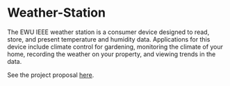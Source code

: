 # Weather-Station

The EWU IEEE weather station is a consumer device designed to read, store, and present temperature and humidity data. Applications for this device include climate control for gardening, monitoring the climate of your home, recording the weather on your property, and viewing trends in the data.

See the project proposal [here](https://docs.google.com/document/d/15zxfnfXUHxUjczH9imkXjR-PXckC_Ng0NsG6Zm7ZJ8I/edit?usp=sharing).
